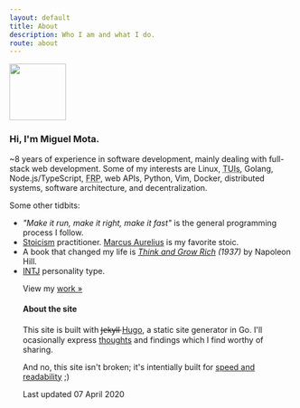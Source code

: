 ```yaml
---
layout: default
title: About
description: Who I am and what I do.
route: about
---
```

<div>
<a href="/images/miguel_mota_avatar_500.png" target="_blank" rel="noreferrer noopener" data-ga-label="About - Avatar"><img src="/images/miguel_mota_avatar_150.png" width="100" alt="" /></a>
</div>

<h3>Hi, I'm <strong>Miguel Mota</strong>.</h3>

<p>~8 years of experience in software development, mainly dealing with full-stack web development. Some of my interests are Linux, <abbr title="Terminal UI">TUIs</abbr>, Golang, Node.js/TypeScript, <abbr title="Functional Reactive Programming">FRP</abbr>, web APIs, Python, Vim, Docker, distributed systems, software architecture, and decentralization.</p>

<p>Some other tidbits:</p>

<ul>
  <li><em>"Make it run, make it right, make it fast"</em> is the general programming process I follow.</li>
  <li><a href="https://en.wikipedia.org/wiki/Stoicism" target="_blank" rel="noreferrer noopener" data-ga-label="About - Stoicism">Stoicism</a> practitioner. <a href="https://en.wikipedia.org/wiki/Marcus_Aurelius" target="_blank" rel="noreferrer noopener" data-ga-label="About - Marcus Aurelius">Marcus Aurelius</a> is my favorite stoic.</li>
  <li>A book that changed my life is <em><a href="https://en.wikipedia.org/wiki/Think_and_Grow_Rich" target="_blank" rel="noreferrer noopener" data-ga-label="About - Favorite Book">Think and Grow Rich</a> (1937)</em> by Napoleon Hill.</li>
  <li><a href="https://en.wikipedia.org/wiki/INTJ" target="_blank" rel="noopener noreferrer" data-ga-label="About - INTJ">INTJ</a> personality type.</li>
</li>

<p>View my <a href="/work" data-ga-label="About - Work">work »</a></p>

<h4>About the site</h4>
<p>This site is built with J̶e̶k̶y̶l̶l̶ <a href="https://gohugo.io/" target="_blank" rel="noopener noreferrer" data-ga-label="About - Hugo">Hugo</a>, a static site generator in Go. I'll ocasionally express <a href="/blog">thoughts</a> and findings which I find worthy of sharing.</p>

<p>And no, this site isn't broken; it's intentially built for <a href="http://motherfuckingwebsite.com/" target="_blank"  rel="noopener noreferrer" data-ga-label="About - Speed and readability">speed and readability</a> ;)

<datetime data-last-update datetime="2020-04-07" pubdate="pubdate">Last updated 07 April 2020</datetime>
